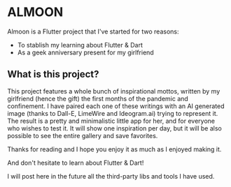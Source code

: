 # ALMOON

Almoon is a Flutter project that I've started for two reasons:

- To stablish my learning about Flutter & Dart
- As a geek anniversary present for my girlfriend

## What is this project?

This project features a whole bunch of inspirational mottos, written by my girlfriend (hence the gift) the first months of the pandemic and confinement. I have paired each one of these writings with an AI generated image (thanks to Dall-E, LimeWire and Ideogram.ai) trying to represent it. The result is a pretty and minimalistic little app for her, and for everyone who wishes to test it. It will show one inspiration per day, but it will be also possible to see the entire gallery and save favorites.

Thanks for reading and I hope you enjoy it as much as I enjoyed making it. 

And don't hesitate to learn about Flutter & Dart!

I will post here in the future all the third-party libs and tools I have used.
